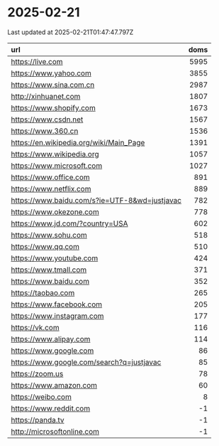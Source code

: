 # 2025-02-21

<!-- BEGIN -->
Last updated at 2025-02-21T01:47:47.797Z

url | doms
:- | -:
https://live.com | 5995
https://www.yahoo.com | 3855
https://www.sina.com.cn | 2987
http://xinhuanet.com | 1807
https://www.shopify.com | 1673
https://www.csdn.net | 1567
https://www.360.cn | 1536
https://en.wikipedia.org/wiki/Main_Page | 1391
https://www.wikipedia.org | 1057
https://www.microsoft.com | 1027
https://www.office.com | 891
https://www.netflix.com | 889
https://www.baidu.com/s?ie=UTF-8&wd=justjavac | 782
https://www.okezone.com | 778
https://www.jd.com/?country=USA | 602
https://www.sohu.com | 518
https://www.qq.com | 510
https://www.youtube.com | 424
https://www.tmall.com | 371
https://www.baidu.com | 352
https://taobao.com | 265
https://www.facebook.com | 205
https://www.instagram.com | 177
https://vk.com | 116
https://www.alipay.com | 114
https://www.google.com | 86
https://www.google.com/search?q=justjavac | 85
https://zoom.us | 78
https://www.amazon.com | 60
https://weibo.com | 8
https://www.reddit.com | -1
https://panda.tv | -1
http://microsoftonline.com | -1
<!-- END -->
